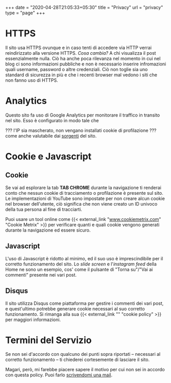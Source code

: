+++
date = "2020-04-28T21:05:33+05:30"
title = "Privacy"
url = "privacy"
type = "page"
+++
# HTTPS
Il sito usa HTTPS ovunque e in caso tenti di accedere via HTTP verrai reindirizzato alla versione HTTPS.
_Cosa cambia?_ A chi visualizza il post essenzialmente nulla. Ciò ha anche poca rilevanza nel momento in cui nel blog ci sono informazioni pubbliche e non è necessario inserire infromazioni quali username, password o altre credenziali.
Ciò non toglie sia uno standard di sicurezza in più e che i recenti browser mal vedono i siti che non fanno uso di HTTPS.

# Analytics
Questo sito fa uso di Google Analytics per monitorare il traffico in transito nel sito.
Esso è configurato in modo tale che

???
l'IP sia mascherato, non vengano installati cookie di profilazione
???
come anche valutabile dai [sorgenti](/sorgenti) del sito.

# Cookie e Javascript
## Cookie
Se vai ad esplorare la tab **TAB CHROME** durante la navigazione ti renderai conto che nessun cookie di tracciamento o profilazione è presente sul sito.
Le implementazioni di YouTube sono impostate per non creare alcun cookie nel browser dell'utente, ciò significa che non viene creato un ID univoco della tua persona al fine di tracciarti.

Puoi usare un tool online come {{< external_link "www.cookiemetrix.com" "Cookie Metrix" >}} per verificare quanti e quali cookie vengono generati durante la navigazione ed essere sicuro.

## Javascript
L'uso di Javascript è ridotto al minimo, ed il suo uso è imprescindibile per il corretto funzionamento del sito.
Lo _slide screen_ e l'_instagram feed_ della Home ne sono un esempio, cos' come il pulsante di "Torna su"/"Vai ai commenti" presente nei vari post.

## Disqus
Il sito utilizza Disqus come piattaforma per gestire i commenti dei vari post, e quest'ultimo potrebbe generare cookie necessari al suo corretto funzionamento. Si rimanga alla sua {{< external_link "" "cookie policy" >}} per maggiori informazioni.

# Termini del Servizio
Se non sei d'accordo con qualcuno dei punti sopra riportati – necessari al corretto funzionamento – ti chiederei cortesemente di lasciare il sito.

Magari, però, mi farebbe piacere sapere il motivo per cui non sei in accordo con questa policy. Puoi farlo [scrivendomi una mail](/contatti).
